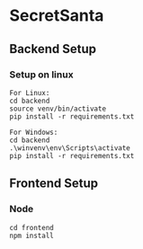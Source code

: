 # SecretSanta


## Backend Setup
### Setup on linux
```
For Linux:
cd backend
source venv/bin/activate
pip install -r requirements.txt

For Windows:
cd backend
.\winvenv\env\Scripts\activate
pip install -r requirements.txt
```

## Frontend Setup
### Node
```
cd frontend
npm install
```